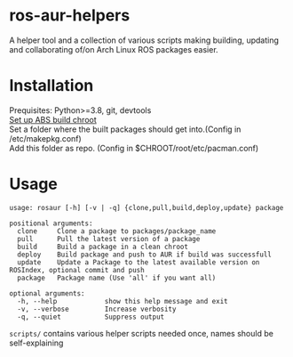 ros-aur-helpers
==

A helper tool and a collection of various scripts making building, updating and collaborating of/on Arch Linux ROS packages easier.

Installation
=
Prequisites: Python>=3.8, git, devtools  
[Set up ABS build chroot](https://wiki.archlinux.org/index.php/DeveloperWiki:Building_in_a_clean_chroot#Handling_major_rebuilds)  
Set a folder where the built packages should get into.(Config in /etc/makepkg.conf)  
Add this folder as repo. (Config in $CHROOT/root/etc/pacman.conf)  

Usage
=
```
usage: rosaur [-h] [-v | -q] {clone,pull,build,deploy,update} package

positional arguments:
  clone		Clone a package to packages/package_name
  pull		Pull the latest version of a package
  build		Build a package in a clean chroot
  deploy	Build package and push to AUR if build was successfull
  update	Update a Package to the latest available version on ROSIndex, optional commit and push
  package 	Package name (Use 'all' if you want all)

optional arguments:
  -h, --help            show this help message and exit
  -v, --verbose         Increase verbosity
  -q, --quiet           Suppress output
```

`scripts/` contains various helper scripts needed once, names should be self-explaining
